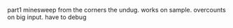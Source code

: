 part1
	minesweep from the corners the undug.
	works on sample. overcounts on big input.
	have to debug
	
